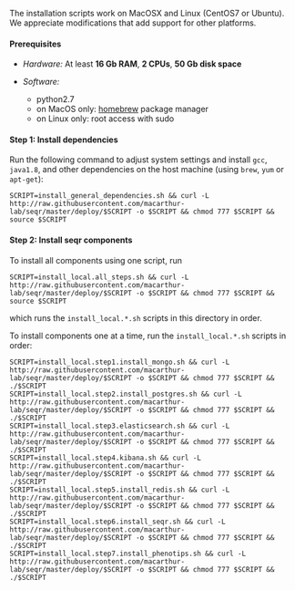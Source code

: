 The installation scripts work on MacOSX and Linux (CentOS7 or Ubuntu). 
We appreciate modifications that add support for other platforms.  


#### Prerequisites
 - *Hardware:*  At least **16 Gb RAM**, **2 CPUs**, **50 Gb disk space**  

 - *Software:*  
     - python2.7    
     - on MacOS only: [homebrew](http://brew.sh/) package manager  
     - on Linux only: root access with sudo
    

#### Step 1: Install dependencies

Run the following command to adjust system settings and install `gcc`, `java1.8`, and other dependencies on the host machine (using `brew`, `yum` or `apt-get`):

```
SCRIPT=install_general_dependencies.sh && curl -L http://raw.githubusercontent.com/macarthur-lab/seqr/master/deploy/$SCRIPT -o $SCRIPT && chmod 777 $SCRIPT && source $SCRIPT
```

#### Step 2: Install seqr components

To install all components using one script, run

```
SCRIPT=install_local.all_steps.sh && curl -L http://raw.githubusercontent.com/macarthur-lab/seqr/master/deploy/$SCRIPT -o $SCRIPT && chmod 777 $SCRIPT && source $SCRIPT
```
which runs the `install_local.*.sh` scripts in this directory in order.  

To install components one at a time, run the `install_local.*.sh` scripts in order: 

```
SCRIPT=install_local.step1.install_mongo.sh && curl -L http://raw.githubusercontent.com/macarthur-lab/seqr/master/deploy/$SCRIPT -o $SCRIPT && chmod 777 $SCRIPT && ./$SCRIPT
SCRIPT=install_local.step2.install_postgres.sh && curl -L http://raw.githubusercontent.com/macarthur-lab/seqr/master/deploy/$SCRIPT -o $SCRIPT && chmod 777 $SCRIPT && ./$SCRIPT
SCRIPT=install_local.step3.elasticsearch.sh && curl -L http://raw.githubusercontent.com/macarthur-lab/seqr/master/deploy/$SCRIPT -o $SCRIPT && chmod 777 $SCRIPT && ./$SCRIPT
SCRIPT=install_local.step4.kibana.sh && curl -L http://raw.githubusercontent.com/macarthur-lab/seqr/master/deploy/$SCRIPT -o $SCRIPT && chmod 777 $SCRIPT && ./$SCRIPT
SCRIPT=install_local.step5.install_redis.sh && curl -L http://raw.githubusercontent.com/macarthur-lab/seqr/master/deploy/$SCRIPT -o $SCRIPT && chmod 777 $SCRIPT && ./$SCRIPT
SCRIPT=install_local.step6.install_seqr.sh && curl -L http://raw.githubusercontent.com/macarthur-lab/seqr/master/deploy/$SCRIPT -o $SCRIPT && chmod 777 $SCRIPT && ./$SCRIPT
SCRIPT=install_local.step7.install_phenotips.sh && curl -L http://raw.githubusercontent.com/macarthur-lab/seqr/master/deploy/$SCRIPT -o $SCRIPT && chmod 777 $SCRIPT && ./$SCRIPT
```
